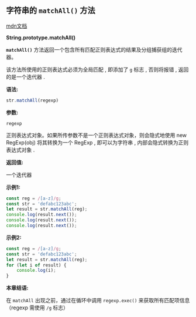 ## 字符串的 `matchAll()` 方法

[mdn文档](https://developer.mozilla.org/zh-CN/docs/Web/JavaScript/Reference/Global_Objects/String/matchAll)

**String.prototype.matchAll()**

**`matchAll()`** 方法返回一个包含所有匹配正则表达式的结果及分组捕获组的迭代器。

该方法所使用的正则表达式必须为全局匹配 , 即添加了 `g` 标志 , 否则将报错 , 返回的是一个迭代器 .



**语法:**

```js
str.matchAll(regexp)
```



**参数:**

`regexp`

正则表达式对象。如果所传参数不是一个正则表达式对象，则会隐式地使用 new RegExp(obj) 将其转换为一个 RegExp , 即可以为字符串 , 内部会隐式转换为正则表达式对象 .



**返回值:**

一个迭代器



**示例1:**

```js
const reg = /[a-z]/g;
const str = 'defabc123abc';
let result = str.matchAll(reg);
console.log(result.next()); 
console.log(result.next()); 
console.log(result.next()); 
```



**示例2:**

```js
const reg = /[a-z]/g;
const str = 'defabc123abc';
let result = str.matchAll(reg);
for (let i of result) {
    console.log(i);
}
```





**本章结语:**

在 `matchAll` 出现之前，通过在循环中调用 `regexp.exec()` 来获取所有匹配项信息（regexp 需使用 `/g` 标志）